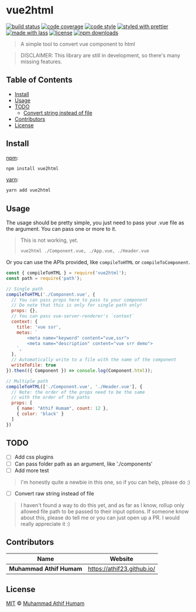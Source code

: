 # vue2html

[![build status](https://img.shields.io/travis/com/athif23/vue2html.svg)](https://travis-ci.com/athif23/vue2html)
[![code coverage](https://img.shields.io/codecov/c/github/athif23/vue2html.svg)](https://codecov.io/gh/athif23/vue2html)
[![code style](https://img.shields.io/badge/code_style-XO-5ed9c7.svg)](https://github.com/sindresorhus/xo)
[![styled with prettier](https://img.shields.io/badge/styled_with-prettier-ff69b4.svg)](https://github.com/prettier/prettier)
[![made with lass](https://img.shields.io/badge/made_with-lass-95CC28.svg)](https://lass.js.org)
[![license](https://img.shields.io/github/license/athif23/vue2html.svg)](LICENSE)
[![npm downloads](https://img.shields.io/npm/dt/vue2html.svg)](https://npm.im/vue2html)

> A simple tool to convert vue component to html 

> DISCLAIMER: This library are still in development, so there's many missing features.

## Table of Contents

-   [Install](#install)
-   [Usage](#usage)
-   [TODO](#todo)
    -   [Convert string instead of file](#convert-string-instead-of-file)
-   [Contributors](#contributors)
-   [License](#license)

## Install

[npm][]:

```sh
npm install vue2html
```

[yarn][]:

```sh
yarn add vue2html
```

## Usage

The usage should be pretty simple, you just need to pass your .vue file as the argument. You can pass one or more to it.

> This is not working, yet.
>
> ```sh
> vue2html ./Component.vue, ./App.vue, ./Header.vue 
> ```

Or you can use the APIs provided, like `compileToHTML` or `compileToComponent`.

```js
const { compileToHTML } = require('vue2html');
const path = require('path');

// Single path
compileToHTML('./Component.vue', {
  // You can pass props here to pass to your component
  // Do note that this is only for single path only!
  props: {},
  // You can pass vue-server-renderer's `context`
  context: { 
    title: 'vue ssr',
    metas: `
        <meta name="keyword" content="vue,ssr">
        <meta name="description" content="vue srr demo">
    `,
  },
  // Automatically write to a file with the name of the component
  writeToFile: true
}).then(({ Component }) => console.log(Component.html));

// Multiple path
compileToHTML(['./Component.vue', './Header.vue'], {
  // Note: the order of the props need to be the same 
  // with the order of the paths
  props: [
    { name: "Athif Humam", count: 12 },
    { color: 'black' }
  ]
})
```

## TODO

- [ ] Add css plugins
- [ ] Can pass folder path as an argument, like './components'
- [ ] Add more test

> I'm honestly quite a newbie in this one, so if you can help, please do :)

- [ ] Convert raw string instead of file

> I haven't found a way to do this yet, and as far as I know, rollup only allowed file path to be passed to their input options. If someone know about this, please do tell me or you can just open up a PR. I would really appreciate it :)

## Contributors

| Name                     | Website                      |
| ------------------------ | ---------------------------- |
| **Muhammad Athif Humam** | <https://athif23.github.io/> |

## License

[MIT](LICENSE) © [Muhammad Athif Humam](https://athif23.github.io/)

## 

[npm]: https://www.npmjs.com/

[yarn]: https://yarnpkg.com/
